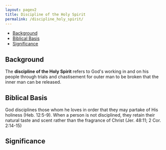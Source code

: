 ```yaml
---
layout: pagev2
title: Discipline of the Holy Spirit
permalink: /discipline_holy_spirit/
---
```

- [Background](#background)
- [Biblical Basis](#biblical-basis)
- [Significance](#significance)

## Background

The **discipline of the Holy Spirit** refers to God's working in and on his people through trials and chastisement for outer man to be broken that the inner man can be released.

## Biblical Basis

God disciplines those whom he loves in order that they may partake of His holiness (Heb. 12:5-9). When a person is not disciplined, they retain their natural taste and scent rather than the fragrance of Christ (Jer. 48:11; 2 Cor. 2:14-15)

## Significance
